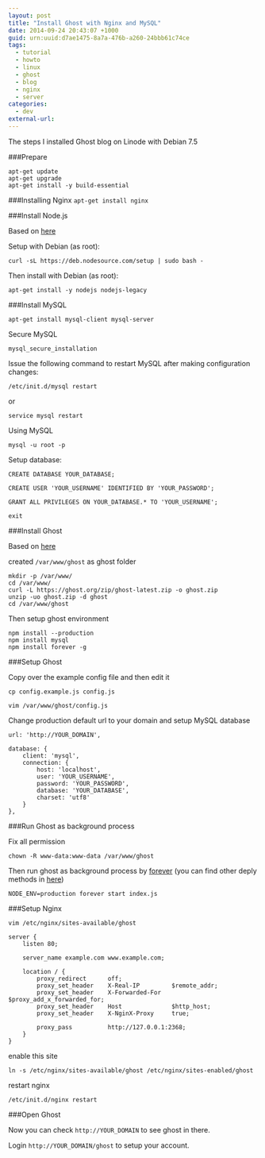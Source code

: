 ```yaml
---
layout: post
title: "Install Ghost with Nginx and MySQL"
date: 2014-09-24 20:43:07 +1000
guid: urn:uuid:d7ae1475-8a7a-476b-a260-24bbb61c74ce
tags:
  - tutorial
  - howto
  - linux
  - ghost
  - blog
  - nginx
  - server
categories:
  - dev
external-url: 
---
```


[1]: http://0v.org/installing-ghost-on-ubuntu-nginx-and-mysql/
[2]: http://support.ghost.org/installing-ghost-linux/
[3]: https://github.com/joyent/node/wiki/Installing-Node.js-via-package-manager
[4]: http://mgarratt.co.uk/setting-up-ghost/
[5]: http://www.codelitt.com/blog/deploy-ghost-blog-on-ubuntu-server-and-serve-it-to-subdirectory-using-nginx/
[6]: https://github.com/nodejitsu/forever
[7]: http://docs.ghost.org/installation/deploy/

The steps I installed Ghost blog on Linode with Debian 7.5

###Prepare
```
apt-get update
apt-get upgrade
apt-get install -y build-essential
```

###Installing Nginx
`apt-get install nginx`

###Install Node.js

Based on [here](3)

Setup with Debian (as root):

`curl -sL https://deb.nodesource.com/setup | sudo bash -`

Then install with Debian (as root):

`apt-get install -y nodejs nodejs-legacy`

###Install MySQL

`apt-get install mysql-client mysql-server`

Secure MySQL

`mysql_secure_installation`

Issue the following command to restart MySQL after making configuration changes:

`/etc/init.d/mysql restart`

or

`service mysql restart`

Using MySQL

`mysql -u root -p`

Setup database:


```
CREATE DATABASE YOUR_DATABASE;

CREATE USER 'YOUR_USERNAME' IDENTIFIED BY 'YOUR_PASSWORD';

GRANT ALL PRIVILEGES ON YOUR_DATABASE.* TO 'YOUR_USERNAME';

exit
```

###Install Ghost

Based on [here](2)

created `/var/www/ghost` as ghost folder

```
mkdir -p /var/www/
cd /var/www/
curl -L https://ghost.org/zip/ghost-latest.zip -o ghost.zip
unzip -uo ghost.zip -d ghost
cd /var/www/ghost
```

Then setup ghost environment

```
npm install --production
npm install mysql
npm install forever -g
```

###Setup Ghost

Copy over the example config file and then edit it

`cp config.example.js config.js`

`vim /var/www/ghost/config.js`

Change production default url to your domain and setup MySQL database

`url: 'http://YOUR_DOMAIN',`


```
database: {
	client: 'mysql',
	connection: {
		host: 'localhost',
		user: 'YOUR_USERNAME',
		password: 'YOUR_PASSWORD',
		database: 'YOUR_DATABASE',
		charset: 'utf8'
	}
},
```


###Run Ghost as background process

Fix all permission

`chown -R www-data:www-data /var/www/ghost`

Then run ghost as background process by [forever](6) (you can find other deply methods in [here](7))

`NODE_ENV=production forever start index.js`

###Setup Nginx

`vim /etc/nginx/sites-available/ghost`

```
server {
    listen 80;

    server_name example.com www.example.com;

    location / {
        proxy_redirect		off;
        proxy_set_header	X-Real-IP         $remote_addr;
        proxy_set_header	X-Forwarded-For   $proxy_add_x_forwarded_for;
        proxy_set_header	Host              $http_host;
        proxy_set_header	X-NginX-Proxy     true;

        proxy_pass			http://127.0.0.1:2368;
    }
}
```

enable this site

`ln -s /etc/nginx/sites-available/ghost /etc/nginx/sites-enabled/ghost`

restart nginx

`/etc/init.d/nginx restart`

###Open Ghost

Now you can check `http://YOUR_DOMAIN` to see ghost in there.

Login `http://YOUR_DOMAIN/ghost` to setup your account.